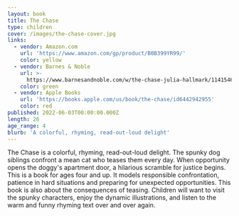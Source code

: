 ```yaml
---
layout: book
title: The Chase
type: children
cover: /images/the-chase-cover.jpg
links:
  - vendor: Amazon.com
    url: 'https://www.amazon.com/gp/product/B0B399YR99/'
    color: yellow
  - vendor: Barnes & Noble
    url: >-
      https://www.barnesandnoble.com/w/the-chase-julia-hallmark/1141546327?ean=9781685700775
    color: green
  - vendor: Apple Books
    url: 'https://books.apple.com/us/book/the-chase/id6442942955'
    color: red
published: 2022-06-03T00:00:00.000Z
length: 26
age_range: 4
blurb: 'A colorful, rhyming, read-out-loud delight'
---
```


The Chase is a colorful, rhyming, read-out-loud delight. The spunky dog siblings confront a mean cat who teases them every day. When opportunity opens the doggy's apartment door, a hilarious scramble for justice begins. This is a book for ages four and up. It models responsible confrontation, patience in hard situations and preparing for unexpected opportunities. This book is also about the consequences of teasing. Children will want to visit the spunky characters, enjoy the dynamic illustrations, and listen to the warm and funny rhyming text over and over again.
